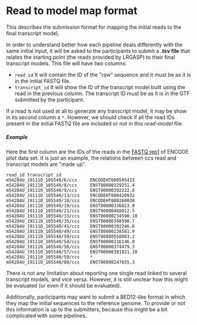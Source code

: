 # Read to model map format

This describes the submission format for mapping the initial reads to the final transcript model,

In order to understand better how each pipeline deals differently with the same initial input, it will be asked to the participants to submit a **.tsv file** that relates the starting point (the reads provided by LRGASP) to their final transcript models. This file will have two columns:
* ``read_id`` It will contain the ID of the "raw" sequence and it must be as it is in the initial FASTQ file.
* ``transcript_id`` It will show the ID of the transcript model built using the read in the previous column. The transcript ID must be as it is in the GTF submitted by the participant. 

If a read is not used at all to generate any transcript model, it may be show in its second column a `*`. However, we should check if all the read IDs present in the initial FASTQ file are included or not in this *read-model* file.

##### Example
Here the first column are the IDs of the reads in the [FASTQ rep1](https://www.encodeproject.org/files/ENCFF450VAU/@@download/ENCFF450VAU.fastq.gz) of ENCODE pilot data set. It is just an example, the relations between ccs read and transcript models are "made up".

```
read_id	transcript_id
m54284U_191110_105540/6/ccs     ENCODEHT000595433
m54284U_191110_105540/8/ccs     ENST00000329251.4
m54284U_191110_105540/9/ccs     ENST00000392222.6
m54284U_191110_105540/13/ccs    ENCODEHT000420932
m54284U_191110_105540/18/ccs    ENCODEHT000260030
m54284U_191110_105540/19/ccs    ENST00000336023.9
m54284U_191110_105540/21/ccs    ENST00000468812.5
m54284U_191110_105540/33/ccs    ENST00000234590.10
m54284U_191110_105540/35/ccs    ENST00000398598.7
m54284U_191110_105540/41/ccs    ENST00000392246.6
m54284U_191110_105540/49/ccs    ENST00000238561.9
m54284U_191110_105540/50/ccs    ENST00000558083.2
m54284U_191110_105540/54/ccs    ENST00000216146.8
m54284U_191110_105540/56/ccs    ENST00000374479.3
m54284U_191110_105540/57/ccs    ENST00000301821.10
m54284U_191110_105540/59/ccs    *
m54284U_191110_105540/60/ccs    ENST00000247655.3
```

There is not any limitation about reporting one single read linked to several transcript models, and vice versa. However, it is still unclear how this might be evaluated (or even if it should be evaluated).

Additionally, participants may want to submit a BED12-like format in which they map the initial sequences to the reference genome. To provide or not this information is up to the submitters, because this might be a bit complicated with some pipelines.
